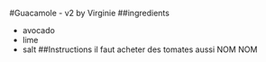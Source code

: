 #Guacamole - v2 by Virginie 
##ingredients
* avocado
* lime
* salt
##Instructions
il faut acheter des tomates aussi
NOM NOM
